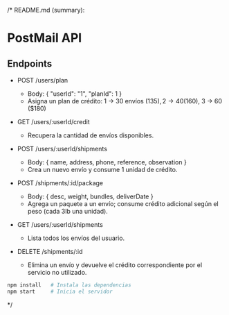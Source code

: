 
/*
README.md (summary):

# PostMail API

## Endpoints

- POST /users/plan
  - Body: { "userId": "1", "planId": 1 }
  - Asigna un plan de crédito: 1 → 30 envíos ($135), 2 → 40 ($160), 3 → 60 ($180)

- GET /users/:userId/credit
  - Recupera la cantidad de envíos disponibles.

- POST /users/:userId/shipments
  - Body: { name, address, phone, reference, observation }
  - Crea un nuevo envío y consume 1 unidad de crédito.

- POST /shipments/:id/package
  - Body: { desc, weight, bundles, deliverDate }
  - Agrega un paquete a un envío; consume crédito adicional según el peso (cada 3lb una unidad).

- GET /users/:userId/shipments
  - Lista todos los envíos del usuario.

- DELETE /shipments/:id
  - Elimina un envío y devuelve el crédito correspondiente por el servicio no utilizado.

```bash
npm install   # Instala las dependencias
npm start     # Inicia el servidor
```
*/
